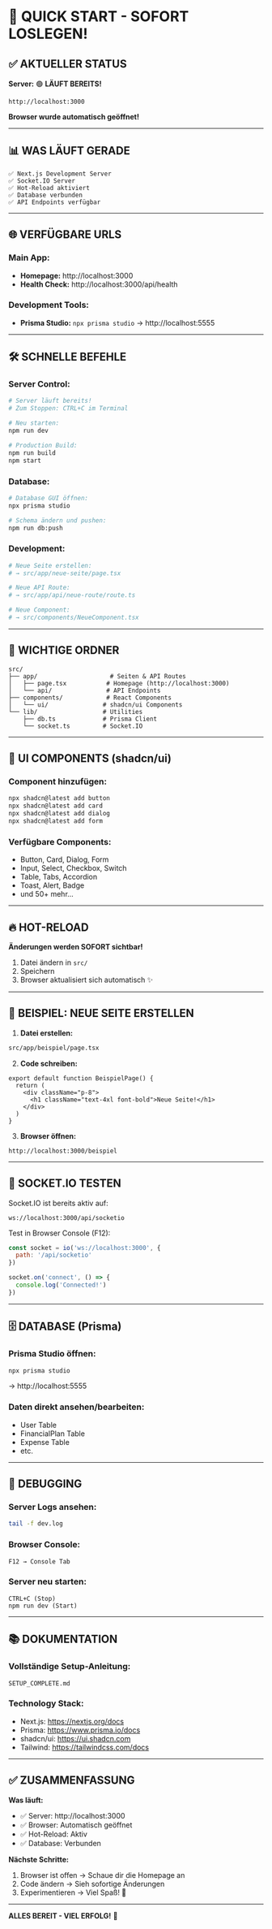 # 🚀 QUICK START - SOFORT LOSLEGEN!

## ✅ AKTUELLER STATUS

**Server:** 🟢 **LÄUFT BEREITS!**
```
http://localhost:3000
```

**Browser wurde automatisch geöffnet!**

---

## 📊 WAS LÄUFT GERADE

```
✅ Next.js Development Server
✅ Socket.IO Server
✅ Hot-Reload aktiviert
✅ Database verbunden
✅ API Endpoints verfügbar
```

---

## 🌐 VERFÜGBARE URLS

### Main App:
- **Homepage:** http://localhost:3000
- **Health Check:** http://localhost:3000/api/health

### Development Tools:
- **Prisma Studio:** `npx prisma studio` → http://localhost:5555

---

## 🛠️ SCHNELLE BEFEHLE

### Server Control:
```bash
# Server läuft bereits!
# Zum Stoppen: CTRL+C im Terminal

# Neu starten:
npm run dev

# Production Build:
npm run build
npm start
```

### Database:
```bash
# Database GUI öffnen:
npx prisma studio

# Schema ändern und pushen:
npm run db:push
```

### Development:
```bash
# Neue Seite erstellen:
# → src/app/neue-seite/page.tsx

# Neue API Route:
# → src/app/api/neue-route/route.ts

# Neue Component:
# → src/components/NeueComponent.tsx
```

---

## 📁 WICHTIGE ORDNER

```
src/
├── app/                    # Seiten & API Routes
│   ├── page.tsx           # Homepage (http://localhost:3000)
│   └── api/               # API Endpoints
├── components/            # React Components
│   └── ui/               # shadcn/ui Components
└── lib/                  # Utilities
    ├── db.ts             # Prisma Client
    └── socket.ts         # Socket.IO
```

---

## 🎨 UI COMPONENTS (shadcn/ui)

### Component hinzufügen:
```bash
npx shadcn@latest add button
npx shadcn@latest add card
npx shadcn@latest add dialog
npx shadcn@latest add form
```

### Verfügbare Components:
- Button, Card, Dialog, Form
- Input, Select, Checkbox, Switch
- Table, Tabs, Accordion
- Toast, Alert, Badge
- und 50+ mehr...

---

## 🔥 HOT-RELOAD

**Änderungen werden SOFORT sichtbar!**

1. Datei ändern in `src/`
2. Speichern
3. Browser aktualisiert sich automatisch ✨

---

## 📝 BEISPIEL: NEUE SEITE ERSTELLEN

1. **Datei erstellen:**
```bash
src/app/beispiel/page.tsx
```

2. **Code schreiben:**
```tsx
export default function BeispielPage() {
  return (
    <div className="p-8">
      <h1 className="text-4xl font-bold">Neue Seite!</h1>
    </div>
  )
}
```

3. **Browser öffnen:**
```
http://localhost:3000/beispiel
```

---

## 🔌 SOCKET.IO TESTEN

Socket.IO ist bereits aktiv auf:
```
ws://localhost:3000/api/socketio
```

Test in Browser Console (F12):
```javascript
const socket = io('ws://localhost:3000', {
  path: '/api/socketio'
})

socket.on('connect', () => {
  console.log('Connected!')
})
```

---

## 🗄️ DATABASE (Prisma)

### Prisma Studio öffnen:
```bash
npx prisma studio
```
→ http://localhost:5555

### Daten direkt ansehen/bearbeiten:
- User Table
- FinancialPlan Table
- Expense Table
- etc.

---

## 🐛 DEBUGGING

### Server Logs ansehen:
```bash
tail -f dev.log
```

### Browser Console:
```
F12 → Console Tab
```

### Server neu starten:
```
CTRL+C (Stop)
npm run dev (Start)
```

---

## 📚 DOKUMENTATION

### Vollständige Setup-Anleitung:
```
SETUP_COMPLETE.md
```

### Technology Stack:
- Next.js: https://nextjs.org/docs
- Prisma: https://www.prisma.io/docs
- shadcn/ui: https://ui.shadcn.com
- Tailwind: https://tailwindcss.com/docs

---

## ✅ ZUSAMMENFASSUNG

**Was läuft:**
- ✅ Server: http://localhost:3000
- ✅ Browser: Automatisch geöffnet
- ✅ Hot-Reload: Aktiv
- ✅ Database: Verbunden

**Nächste Schritte:**
1. Browser ist offen → Schaue dir die Homepage an
2. Code ändern → Sieh sofortige Änderungen
3. Experimentieren → Viel Spaß! 🎉

---

**ALLES BEREIT - VIEL ERFOLG!** 🚀
